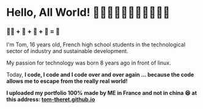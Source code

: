 # **Hello, All World!** 👋👋🏻👋🏼👋🏽👋🏾👋🏿

### 🧑‍💻 + 🥖 + 💭 + 🎵 = 🎉

I'm Tom, 16 years old, French high school students in the technological sector of industry and sustainable development. 

My passion for technology was born 8 years ago in front of linux.

Today, **I code, I code and I code over and over again ... because the code allows me to escape from the really real world!**

**I uploaded my portfolio 100% made by ME in France and not in china 😆 at this address: [tom-theret.github.io](https://tom-theret.github.io)**
